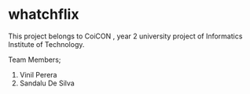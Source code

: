 # whatchflix

This project belongs to CoiCON , year 2 university project of Informatics Institute of Technology.

Team Members;

1. Vinil Perera
2. Sandalu De Silva